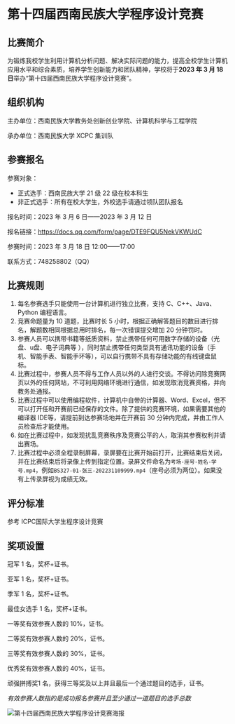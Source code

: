 # 第十四届西南民族大学程序设计竞赛

## 比赛简介

为锻炼我校学生利用计算机分析问题、解决实际问题的能力，提高全校学生计算机应用水平和综合素质，培养学生创新能力和团队精神，学校将于**2023 年 3 月 18 日**举办“第十四届西南民族大学程序设计竞赛”。

## 组织机构

主办单位：西南民族大学教务处创新创业学院、计算机科学与工程学院

承办单位：西南民族大学 XCPC 集训队

## 参赛报名

参赛对象：

-   正式选手：西南民族大学 21 级 22 级在校本科生
-   非正式选手：所有在校大学生，外校选手请通过领队团队报名

报名时间：2023 年 3 月 6 日——2023 年 3 月 12 日

报名链接：https://docs.qq.com/form/page/DTE9FQU5NekVKWUdC

参赛时间：2023 年 3 月 18 日 12:00——17:00

联系方式：748258802（QQ）

## 比赛规则

1.  每名参赛选手只能使用一台计算机进行独立比赛，支持 C、C++、Java、Python 编程语言。
2.  竞赛命题量为 10 道题，比赛时长 5 小时，根据正确解答题目的数目进行排名，解题数相同根据总用时排名，每一次错误提交增加 20 分钟罚时。
3.  参赛人员可以携带书籍等纸质资料，禁止携带任何可用数字存储的设备（光盘、u盘、电子词典等 ），同时禁止携带任何类型具有通讯功能的设备（手机、智能手表、智能手环等），可以自行携带不具有存储功能的有线键盘鼠标。
4.  比赛过程中，参赛人员不得与工作人员以外的人进行交谈。不得访问除竞赛网页以外的任何网站，不可利用网络环境进行通信，如发现取消竞赛资格，并向教务处通报。
5.  比赛过程中可以使用编程软件，计算机中自带的计算器、Word、Excel，但不可以打开任和开赛前已经保存的文件。除了提供的竞赛环境，如果需要其他的编译器 IDE等，请提前到达参赛场地并在开赛前 30 分钟内完成，并由工作人员检查后才能使用。
6.  如在比赛过程中，如发现扰乱竞赛秩序及竞赛公平的人，取消其参赛权利并请出赛场。
7.  比赛过程中必须全程录制屏幕，录屏要在比赛开始前打开，比赛结束后关闭，并在比赛结束后将录像上传到指定位置。录屏文件命名为`考场-座号-姓名-学号.mp4`，例如`BS327-01-张三-202231109999.mp4`（座号必须为两位）。如果没有上传录屏视为成绩无效。

## 评分标准

参考 ICPC国际大学生程序设计竞赛

## 奖项设置

冠军 1 名，奖杯+证书。

亚军 1 名，奖杯+证书。

季军 1 名，奖杯+证书。

最佳女选手 1 名，奖杯+证书。

一等奖有效参赛人数的 10%，证书。

二等奖有效参赛人数的 20%，证书。

三等奖有效参赛人数的 30%，证书。

优秀奖有效参赛人数的 40%，证书。

顽强拼搏奖1 名，获得三等奖及以上并且最后一个通过题目的选手，证书。

*有效参赛人数指的是成功报名参赛并且至少通过一道题目的选手总数*

![第十四届西南民族大学程序设计竞赛海报](https://s2.loli.net/2023/03/03/iW8qvSAuZLUR9KO.png)